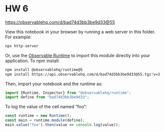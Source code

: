 # HW 6

https://observablehq.com/d/bad74d3bb3be9d33@55

View this notebook in your browser by running a web server in this folder. For
example:

~~~sh
npx http-server
~~~

Or, use the [Observable Runtime](https://github.com/observablehq/runtime) to
import this module directly into your application. To npm install:

~~~sh
npm install @observablehq/runtime@5
npm install https://api.observablehq.com/d/bad74d3bb3be9d33@55.tgz?v=3
~~~

Then, import your notebook and the runtime as:

~~~js
import {Runtime, Inspector} from "@observablehq/runtime";
import define from "bad74d3bb3be9d33";
~~~

To log the value of the cell named “foo”:

~~~js
const runtime = new Runtime();
const main = runtime.module(define);
main.value("foo").then(value => console.log(value));
~~~
